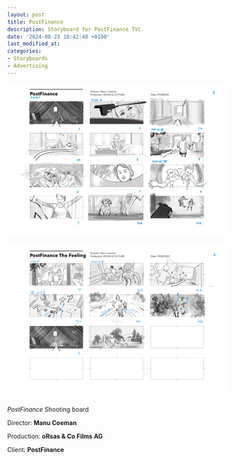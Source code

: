 ```yaml
---
layout: post
title: PostFinance
description: Storyboard for PostFinance TVC 
date: '2024-08-23 10:42:48 +0100'
last_modified_at:
categories:
- Storyboards
- Advertising
---
```


![Storyboard for Vittel TVC frame 1](/images/POSTFINANCE_The_Feeling_storyboard_01.png)

![Storyboard for Vittel TVC frame 2](/images/POSTFINANCE_The_Feeling_storyboard_02.png)



*PostFinance* Shooting board 

Director: **Manu Coeman**

Production: **oRsas & Co Films AG**

Client: **PostFinance**